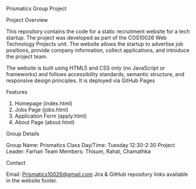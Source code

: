 Prismatics Group Project

Project Overview

This repository contains the code for a static recruitment website for a tech startup. The project was developed as part of the COS10026 Web Technology Projects unit. The website allows the startup to advertise job positions, provide company information, collect applications, and introduce the project team.

The website is built using HTML5 and CSS only (no JavaScript or frameworks) and follows accessibility standards, semantic structure, and responsive design principles. It is deployed via GitHub Pages 

Features

1) Homepage (index.html)
2) Jobs Page (jobs.html)
3) Application Form (apply.html)
4) About Page (about.html)

Group Details

Group Name: Prismatics
Class Day/Time: Tuesday 12:30-2:30
Project Leader: Farhan
Team Members: Thisum, Rahat, Chamathka

Contact

Email: Prismatics10026@gmail.com
Jira & GitHub repository links available in the website footer.

